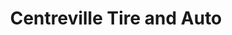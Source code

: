 ---
title: "Centreville Tire and Auto"
url: /centreville/centreville-tire-and-auto/
shop: car parts
---